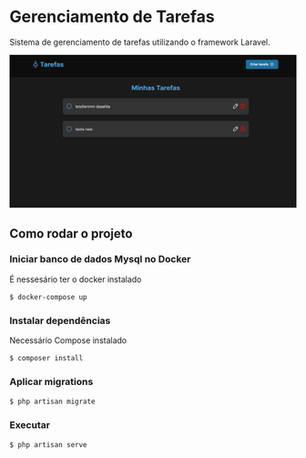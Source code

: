 # Gerenciamento de Tarefas

Sistema de gerenciamento de tarefas utilizando o framework Laravel.

![GitHub Logo](print.png)

## Como rodar o projeto

### Iniciar banco de dados Mysql no Docker

É nessesário ter o docker instalado

```bash
$ docker-compose up
```

### Instalar dependências

Necessário Compose instalado

```bash
$ composer install
```

### Aplicar migrations

```bash
$ php artisan migrate
```

### Executar

```bash
$ php artisan serve
```
